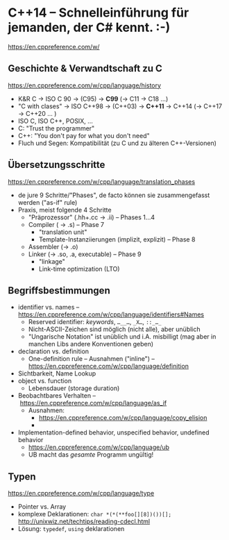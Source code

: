 # C++14 – Schnelleinführung für jemanden, der C# kennt. :-)

https://en.cppreference.com/w/

## Geschichte & Verwandtschaft zu C
https://en.cppreference.com/w/cpp/language/history
* K&R C → ISO C 90 → (C95) → **C99** (→ C11 → C18 …) 
* "C with clases" → ISO C++98 → (C++03) → **C++11** → C++14 (→ C++17 → C++20 … )
* ISO C, ISO C++, POSIX, …
* C: "Trust the programmer"
* C++: "You don't pay for what you don't need"
* Fluch und Segen: Kompatibilität (zu C und zu älteren C++-Versionen)

##  Übersetzungsschritte
https://en.cppreference.com/w/cpp/language/translation_phases
* de jure 9 Schritte/"Phases", de facto können sie zusammengefasst werden ("as-if" rule)
* Praxis, meist folgende 4 Schritte
  * "Präprozessor" (.hh+.cc → .ii) – Phases 1…4
  * Compiler ( → .s) – Phase 7
    * "translation unit"
    * Template-Instanziierungen (implizit, explizit) – Phase 8
  * Assembler (→ .o)
  * Linker (→ .so, .a, executable) – Phase 9
    * "linkage"
    * Link-time optimization (LTO)

## Begriffsbestimmungen
* identifier vs. names  – https://en.cppreference.com/w/cpp/language/identifiers#Names
  * Reserved identifier: _keywords_, `…__…`, `_X…`, `::_…_`
  * Nicht-ASCII-Zeichen sind möglich (nicht alle), aber unüblich
  * "Ungarische Notation" ist unüblich und i.A. misbilligt (mag aber in manchen Libs andere Konventionen geben)
* declaration vs. definition
  * One-definition rule – Ausnahmen ("inline") – https://en.cppreference.com/w/cpp/language/definition
* Sichtbarkeit, Name Lookup
* object vs. function
  * Lebensdauer (storage duration)
* Beobachtbares Verhalten – https://en.cppreference.com/w/cpp/language/as_if
  * Ausnahmen:
    * https://en.cppreference.com/w/cpp/language/copy_elision
    * 
* Implementation-defined behavior, unspecified behavior, undefined behavior
  * https://en.cppreference.com/w/cpp/language/ub
  * UB macht das _gesamte_ Programm ungültig!

## Typen
https://en.cppreference.com/w/cpp/language/type

* Pointer vs. Array
* komplexe Deklarationen: `char *(*(**foo[][8])())[];`  http://unixwiz.net/techtips/reading-cdecl.html
* Lösung: `typedef`, `using` deklarationen
